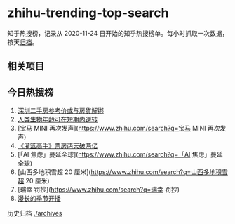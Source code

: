 # zhihu-trending-top-search

知乎热搜榜，记录从 2020-11-24
日开始的知乎热搜榜单。每小时抓取一次数据，按天[归档](./archives)。

## 相关项目

## 今日热搜榜

<!-- BEGIN -->
<!-- 最后更新时间 Sun Apr 23 2023 12:08:44 GMT+0800 (China Standard Time) -->

1. [深圳二手房参考价或与房贷解绑](https://www.zhihu.com/search?q=深圳二手房参考价或与房贷解绑)
1. [人类生物年龄可在短期内逆转](https://www.zhihu.com/search?q=人类生物年龄可在短期内逆转)
1. [宝马 MINI 再次发声](https://www.zhihu.com/search?q=宝马 MINI 再次发声)
1. [《灌篮高手》票房两天破两亿](https://www.zhihu.com/search?q=《灌篮高手》票房两天破两亿)
1. [「AI 焦虑」蔓延全球](https://www.zhihu.com/search?q=「AI 焦虑」蔓延全球)
1. [山西多地积雪超 20 厘米](https://www.zhihu.com/search?q=山西多地积雪超 20
   厘米)
1. [瑞幸 罚抄](https://www.zhihu.com/search?q=瑞幸 罚抄)
1. [漫长的季节开播](https://www.zhihu.com/search?q=漫长的季节开播)

<!-- END -->

历史归档 [./archives](./archives)
